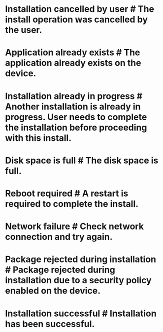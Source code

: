 # Installation cancelled by user	# The install operation was cancelled by the user.
# Application already exists	# The application already exists on the device.
# Installation already in progress	# Another installation is already in progress. User needs to complete the installation before proceeding with this install.
# Disk space is full	# The disk space is full.
# Reboot required	# A restart is required to complete the install.
# Network failure	# Check network connection and try again.
# Package rejected during installation	# Package rejected during installation due to a security policy enabled on the device.
# Installation successful	# Installation has been successful.
